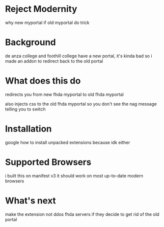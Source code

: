 # Reject Modernity
why new myportal if old myportal do trick

# Background
de anza college and foothill college have a new portal, it's kinda bad so i made an addon to redirect back to the old portal

# What does this do
redirects you from new fhda myportal to old fhda myportal

also injects css to the old fhda myportal so you don't see the nag message telling you to switch

# Installation
google how to install unpacked extensions because idk either

# Supported Browsers
i built this on manifest v3 it should work on most up-to-date modern browsers

# What's next
make the extension not ddos fhda servers if they decide to get rid of the old portal
